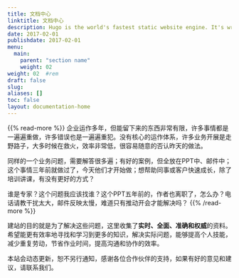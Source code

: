 ```yaml
---
title: 文档中心
linktitle: 文档中心
description: Hugo is the world's fastest static website engine. It's written in Go (aka Golang) and developed by bep, spf13 and friends.
date: 2017-02-01
publishdate: 2017-02-01
menu:
  main:
    parent: "section name"
    weight: 02
weight: 02	#rem
draft: false
slug:
aliases: []
toc: false
layout: documentation-home
---
```


{{% read-more %}}
企业运作多年，但能留下来的东西非常有限，许多事情都是一遍遍重做，许多错误也是一遍遍重犯。没有核心的运作体系，许多业务开展是走野路子，大多时候在救火，效率非常低，很容易随意的否认昨天的做法。

同样的一个业务问题，需要解答很多遍；有好的案例，但全放在PPT中、邮件中；这个事情三年前就做过了，今天他们才开始做；想帮助同事或客户快速成长，除了培训讲课，有没有更好的方式？

谁是专家？这个问题我应该找谁？这个PPT五年前的，作者也离职了，怎么办？电话请教干扰太大，邮件反映太慢，难道只有推动开会才能解决吗？
{{% /read-more %}}

建站的目的就是为了解决这些问题，这里收集了**实时、全面、准确和权威**的资料。希望能更有效率地寻找和学习到更多的知识，解决实际问题，能够提高个人技能，减少重复劳动，节省作业时间，提高沟通和协作的效率。

本站会动态更新，恕不另行通知，感谢各位合作伙伴的支持，如果有好的意见和建议，请联系我们。
